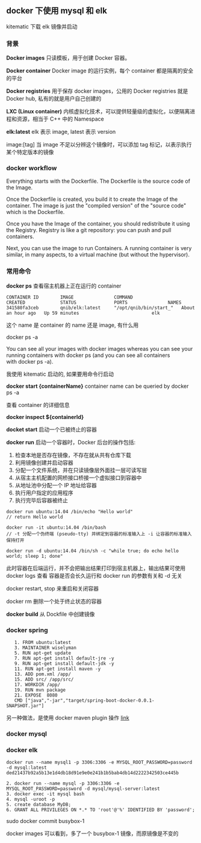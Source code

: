 ## docker 下使用 mysql 和 elk

kitematic 下载 elk 镜像并启动

### 背景

**Docker images** 只读模板，用于创建 Docker 容器。

**Docker container** Docker image 的运行实例，每个 container 都是隔离的安全的平台

**Docker registries** 用于保存 docker images，公用的 Docker registries 就是 Docker hub, 私有的就是用户自己创建的

**LXC (Linux container)** 内核虚拟化技术，可以提供轻量级的虚拟化，以便隔离进程和资源，相当于 C++ 中的 Namespace

**elk:latest** elk 表示 image, latest 表示 version

image:[tag] 当 image 不足以分辨这个镜像时，可以添加 tag 标记，以表示执行某个特定版本的镜像

### docker workflow

Everything starts with the Dockerfile. The Dockerfile is the source code of the Image.

Once the Dockerfile is created, you build it to create the Image of the container. 
The image is just the "compiled version" of the "source code" which is the Dockerfile.

Once you have the Image of the container, you should redistribute it using the Registry. Registry is like a git repository: 
you can push and pull containers.

Next, you can use the image to run Containers. A running container is very similar, in many aspects, 
to a virtual machine (but without the hypervisor).

### 常用命令

**docker ps** 查看宿主机器上正在运行的 container

```
CONTAINER ID        IMAGE               COMMAND                  CREATED             STATUS              PORTS               NAMES
341580fa3ceb        qnib/elk:latest     "/opt/qnib/bin/start_"   About an hour ago   Up 59 minutes                           elk
```

这个 name 是 container 的 name 还是 image, 有什么用

docker ps -a

You can see all your images with docker images whereas you can see your running 
containers with docker ps (and you can see all containers with docker ps -a).

我使用 kitematic 启动的, 如果要用命令行启动

**docker start {containerName}** container name can be queried by docker ps -a

查看 container 的详细信息

**docker inspect ${containerId}**

**docket start** 启动一个已被终止的容器

**docker run** 启动一个容器时，Docker 后台的操作包括:
1. 检查本地是否存在镜像，不存在就从共有仓库下载
2. 利用镜像创建并启动容器
3. 分配一个文件系统，并在只读镜像层外面挂一层可读写层
4. 从宿主主机配置的网桥接口桥接一个虚拟接口到容器中
5. 从地址池中分配一个 IP 地址给容器
6. 执行用户指定的应用程序
7. 执行完毕后容器被终止

```
docker run ubuntu:14.04 /bin/echo "Hello world"
// return Hello world

docker run -it ubuntu:14.04 /bin/bash
// -t 分配一个伪终端 (pseudo-tty) 并绑定到容器的标准输入上 -i 让容器的标准输入保持打开
```

```
docker run -d ubuntu:14.04 /bin/sh -c "while true; do echo hello world; sleep 1; done"
```

此时容器在后端运行，并不会把输出结果打印到宿主机器上，输出结果可使用 docker logs 查看
容器是否会长久运行和 docker run 的参数有关和 -d 无关


docker restart, stop 来重启和关闭容器

docker rm 删除一个处于终止状态的容器

**docker build** 从 Dockfile 中创建镜像

### docker spring

```
   1. FROM ubuntu:latest  
   3. MAINTAINER wiselyman  
   5. RUN apt-get update  
   7. RUN apt-get install default-jre -y     
   9. RUN apt-get install default-jdk -y  
   11. RUN apt-get install maven -y  
   13. ADD pom.xml /app/  
   15. ADD src/ /app/src/  
   17. WORKDIR /app/  
   19. RUN mvn package  
   21. EXPOSE  8080     
   CMD ["java","-jar","target/spring-boot-docker-0.0.1-SNAPSHOT.jar"]  
```

另一种做法，是使用 docker maven plugin 操作 [link](http://www.open-open.com/lib/view/open1450684294167.html)

### docker mysql


### docker elk

```
docker run --name mysql1 -p 3306:3306 -e MYSQL_ROOT_PASSWORD=password -d mysql:latest
ded21437b92a5b13e1d4db18d91e9e0e241b1b5bab4db14d2222342503ce445b
```

```
2. docker run --name mysql -p 3306:3306 -e MYSQL_ROOT_PASSWORD=password -d mysql/mysql-server:latest
3. docker exec -it mysql bash
4. mysql -uroot -p
5. create database MyDB;
6. GRANT ALL PRIVILEGES ON *.* TO 'root'@'%' IDENTIFIED BY 'password';
```

sudo docker commit <CONTAINER ID> busybox-1

docker images 可以看到，多了一个 busybox-1 镜像，而原镜像是不变的

